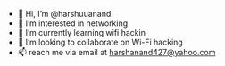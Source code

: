 - 👋 Hi, I’m @harshuuanand
- 👀 I’m interested in networking 
- 🌱 I’m currently learning wifi hackin
- 💞️ I’m looking to collaborate on Wi-Fi hacking 
- 📫 reach me via email at harshanand427@yahoo.com

<!---
harshuuanand/harshuuanand is a ✨ special ✨ repository because its `README.md` (this file) appears on your GitHub profile.
You can click the Preview link to take a look at your changes.
--->
